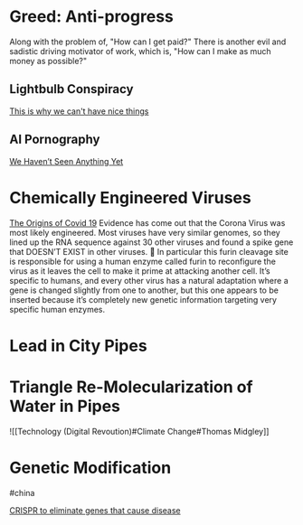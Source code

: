 # Greed: Anti-progress

Along with the problem of, "How can I get paid?" There is another evil and sadistic driving motivator of work, which is, "How can I make as much money as possible?"

## Lightbulb Conspiracy

[This is why we can't have nice things](https://www.youtube.com/watch?v=j5v8D-alAKE)
## AI Pornography

[We Haven’t Seen Anything Yet](https://www.youtube.com/shorts/LvV6XVeVKyQ)


# Chemically Engineered Viruses

[The Origins of Covid 19](https://youtu.be/FEh5JyZC218)
Evidence has come out that the Corona Virus was most likely engineered. Most viruses have very similar genomes, so they lined up the RNA sequence against 30 other viruses and found a spike gene that DOESN’T EXIST in other viruses. 🧬 In particular this furin cleavage site is responsible for using a human enzyme called furin to reconfigure the virus as it leaves the cell to make it prime at attacking another cell. It’s specific to humans, and every other virus has a natural adaptation where a gene is changed slightly from one to another, but this one appears to be inserted because it’s completely new genetic information targeting very specific human enzymes.

# Lead in City Pipes

# Triangle Re-Molecularization of Water in Pipes

![[Technology (Digital Revoution)#Climate Change#Thomas Midgley]]

# Genetic Modification

#china

[CRISPR to eliminate genes that cause disease](https://youtube.com/shorts/jXYH9xdrhGU?feature=share)
